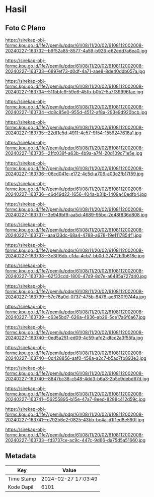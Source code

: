# Hasil

## Foto C Plano

https://sirekap-obj-formc.kpu.go.id/1fe7/pemilu/pdpr/61/08/11/20/02/6108112002008-20240227-163732--b9f52a85-8577-4a59-b926-e62edd7a6ea0.jpg

https://sirekap-obj-formc.kpu.go.id/1fe7/pemilu/pdpr/61/08/11/20/02/6108112002008-20240227-163733--6897ef73-d0df-4a71-aae8-8de40ddb057a.jpg

https://sirekap-obj-formc.kpu.go.id/1fe7/pemilu/pdpr/61/08/11/20/02/6108112002008-20240227-163734--511bbfc9-59e6-45fb-b0b2-5a7f39996fae.jpg

https://sirekap-obj-formc.kpu.go.id/1fe7/pemilu/pdpr/61/08/11/20/02/6108112002008-20240227-163734--dc8c85e0-955d-4512-af8a-293e9d920bcb.jpg

https://sirekap-obj-formc.kpu.go.id/1fe7/pemilu/pdpr/61/08/11/20/02/6108112002008-20240227-163735--22df1c5d-4911-4e57-9f54-1559247618a1.jpg

https://sirekap-obj-formc.kpu.go.id/1fe7/pemilu/pdpr/61/08/11/20/02/6108112002008-20240227-163735--21fc039f-a63b-4b9a-a7f4-20d109c71e5e.jpg

https://sirekap-obj-formc.kpu.go.id/1fe7/pemilu/pdpr/61/08/11/20/02/6108112002008-20240227-163736--06cd041e-e172-4c5d-a706-a03e2fb17f59.jpg

https://sirekap-obj-formc.kpu.go.id/1fe7/pemilu/pdpr/61/08/11/20/02/6108112002008-20240227-163736--c6d49d22-1656-404a-b31b-1409a40edfb4.jpg

https://sirekap-obj-formc.kpu.go.id/1fe7/pemilu/pdpr/61/08/11/20/02/6108112002008-20240227-163737--3e949bf9-aa5d-4689-95bc-2e48f836d808.jpg

https://sirekap-obj-formc.kpu.go.id/1fe7/pemilu/pdpr/61/08/11/20/02/6108112002008-20240227-163737--aaa133dc-68a4-4788-a678-19e1117854f1.jpg

https://sirekap-obj-formc.kpu.go.id/1fe7/pemilu/pdpr/61/08/11/20/02/6108112002008-20240227-163738--3e3ff6db-c1da-4cb7-bb0d-27472b3b618e.jpg

https://sirekap-obj-formc.kpu.go.id/1fe7/pemilu/pdpr/61/08/11/20/02/6108112002008-20240227-163738--62f33cdd-1800-47d9-8d7e-a6485a727d40.jpg

https://sirekap-obj-formc.kpu.go.id/1fe7/pemilu/pdpr/61/08/11/20/02/6108112002008-20240227-163739--57e76a0d-0737-475b-8476-ae6130f9744a.jpg

https://sirekap-obj-formc.kpu.go.id/1fe7/pemilu/pdpr/61/08/11/20/02/6108112002008-20240227-163739--c63e5bd7-626a-4936-ab29-5ce17a6f6a67.jpg

https://sirekap-obj-formc.kpu.go.id/1fe7/pemilu/pdpr/61/08/11/20/02/6108112002008-20240227-163740--0ed5a251-ed09-4c59-afd2-dfcc2a3f55fa.jpg

https://sirekap-obj-formc.kpu.go.id/1fe7/pemilu/pdpr/61/08/11/20/02/6108112002008-20240227-163740--0d428856-aaf0-458a-a2c7-b5ac7fb893e3.jpg

https://sirekap-obj-formc.kpu.go.id/1fe7/pemilu/pdpr/61/08/11/20/02/6108112002008-20240227-163740--8847bc38-c548-4dd3-b6a3-2b5c9debd67d.jpg

https://sirekap-obj-formc.kpu.go.id/1fe7/pemilu/pdpr/61/08/11/20/02/6108112002008-20240227-163741--56255895-b15e-47a7-8eed-8288c412d59c.jpg

https://sirekap-obj-formc.kpu.go.id/1fe7/pemilu/pdpr/61/08/11/20/02/6108112002008-20240227-163741--d792b6e2-0825-43bb-bc4a-d1f1ed8e590f.jpg

https://sirekap-obj-formc.kpu.go.id/1fe7/pemilu/pdpr/61/08/11/20/02/6108112002008-20240227-163733--fd3737ce-ac9c-447c-9d66-da75d5a51660.jpg


## Metadata

| Key        | Value               |
| ---------- | ------------------- |
| Time Stamp | 2024-02-27 17:03:49 |
| Kode Dapil | 6101                |



